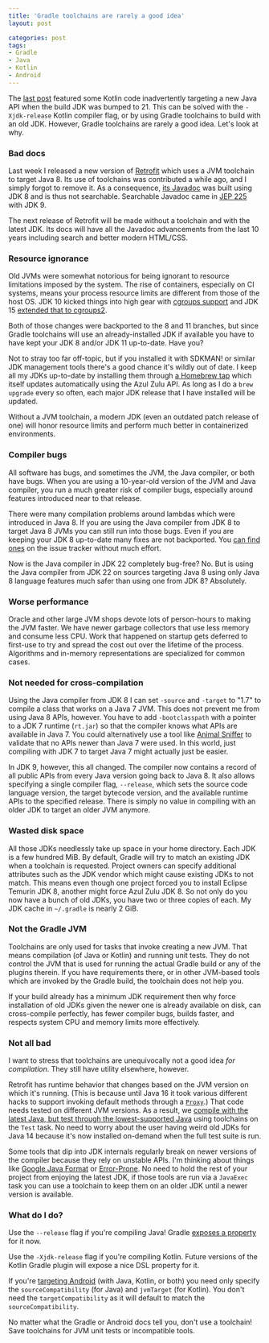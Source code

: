 ```yaml
---
title: 'Gradle toolchains are rarely a good idea'
layout: post

categories: post
tags:
- Gradle
- Java
- Kotlin
- Android
---
```


The [last post](/kotlins-jdk-release-compatibility-flag/) featured some Kotlin code inadvertently targeting a new Java API when the build JDK was bumped to 21. This can be solved with the `-Xjdk-release` Kotlin compiler flag, or by using Gradle toolchains to build with an old JDK. However, Gradle toolchains are rarely a good idea. Let's look at why.

### Bad docs

Last week I released a new version of [Retrofit](https://github.com/square/retrofit) which uses a JVM toolchain to target Java 8. Its use of toolchains was contributed a while ago, and I simply forgot to remove it. As a consequence, [its Javadoc](https://square.github.io/retrofit/2.x/retrofit/) was built using JDK 8 and is thus not searchable. Searchable Javadoc came in [JEP 225](https://openjdk.org/jeps/225) with JDK 9.

The next release of Retrofit will be made without a toolchain and with the latest JDK. Its docs will have all the Javadoc advancements from the last 10 years including search and better modern HTML/CSS.

### Resource ignorance

Old JVMs were somewhat notorious for being ignorant to resource limitations imposed by the system. The rise of containers, especially on CI systems, means your process resource limits are different from those of the host OS. JDK 10 kicked things into high gear with [cgroups support](https://bugs.openjdk.org/browse/JDK-8146115) and JDK 15 [extended that to cgroups2](https://bugs.openjdk.org/browse/JDK-8230305).

Both of those changes were backported to the 8 and 11 branches, but since Gradle toolchains will use an already-installed JDK if available you have to have kept your JDK 8 and/or JDK 11 up-to-date. Have you?

Not to stray too far off-topic, but if you installed it with SDKMAN! or similar JDK management tools there's a good chance it's wildly out of date. I keep all my JDKs up-to-date by installing them through [a Homebrew tap](https://github.com/mdogan/homebrew-zulu) which itself updates automatically using the Azul Zulu API. As long as I do a `brew upgrade` every so often, each major JDK release that I have installed will be updated.

Without a JVM toolchain, a modern JDK (even an outdated patch release of one) will honor resource limits and perform much better in containerized environments.

### Compiler bugs

All software has bugs, and sometimes the JVM, the Java compiler, or both have bugs. When you are using a 10-year-old version of the JVM and Java compiler, you run a much greater risk of compiler bugs, especially around features introduced near to that release.

There were many compilation problems around lambdas which were introduced in Java 8. If you are using the Java compiler from JDK 8 to target Java 8 JVMs you can still run into those bugs. Even if you are keeping your JDK 8 up-to-date many fixes are not backported. You [can find ones](https://bugs.openjdk.org/browse/JDK-8182401) on the issue tracker without much effort.

Now is the Java compiler in JDK 22 completely bug-free? No. But is using the Java compiler from JDK 22 on sources targeting Java 8 using only Java 8 language features much safer than using one from JDK 8? Absolutely.

### Worse performance

Oracle and other large JVM shops devote lots of person-hours to making the JVM faster. We have newer garbage collectors that use less memory and consume less CPU. Work that happened on startup gets deferred to first-use to try and spread the cost out over the lifetime of the process. Algorithms and in-memory representations are specialized for common cases.

### Not needed for cross-compilation

Using the Java compiler from JDK 8 I can set `-source` and `-target` to "1.7" to compile a class that works on a Java 7 JVM. This does not prevent me from using Java 8 APIs, however. You have to add `-bootclasspath` with a pointer to a JDK 7 runtime (`rt.jar`) so that the compiler knows what APIs are available in Java 7. You could alternatively use a tool like [Animal Sniffer](https://www.mojohaus.org/animal-sniffer/) to validate that no APIs newer than Java 7 were used. In this world, just compiling with JDK 7 to target Java 7 might actually just be easier.

In JDK 9, however, this all changed. The compiler now contains a record of all public APIs from every Java version going back to Java 8. It also allows specifying a single compiler flag, `--release`, which sets the source code language version, the target bytecode version, and the available runtime APIs to the specified release. There is simply no value in compiling with an older JDK to target an older JVM anymore.

### Wasted disk space

All those JDKs needlessly take up space in your home directory. Each JDK is a few hundred MiB. By default, Gradle will try to match an existing JDK when a toolchain is requested. Project owners can specify additional attributes such as the JDK vendor which might cause existing JDKs to not match. This means even though one project forced you to install Eclipse Temurin JDK 8, another might force Azul Zulu JDK 8. So not only do you now have a bunch of old JDKs, you have two or three copies of each. My JDK cache in `~/.gradle` is nearly 2 GiB.

### Not the Gradle JVM

Toolchains are only used for tasks that invoke creating a new JVM. That means compilation (of Java or Kotlin) and running unit tests. They do not control the JVM that is used for running the actual Gradle build or any of the plugins therein. If you have requirements there, or in other JVM-based tools which are invoked by the Gradle build, the toolchain does not help you.

If your build already has a minimum JDK requirement then why force installation of old JDKs given the newer one is already available on disk, can cross-compile perfectly, has fewer compiler bugs, builds faster, and respects system CPU and memory limits more effectively. 

### Not all bad

I want to stress that toolchains are unequivocally not a good idea _for compilation_. They still have utility elsewhere, however.

Retrofit has runtime behavior that changes based on the JVM version on which it's running. (This is because until Java 16 it took various different hacks to support invoking default methods through a [`Proxy`](https://docs.oracle.com/en%2Fjava%2Fjavase%2F22%2Fdocs%2Fapi%2F%2F/java.base/java/lang/reflect/Proxy.html).) That code needs tested on different JVM versions. As a result, we [compile with the latest Java, but test through the lowest-supported Java](/build-on-latest-java-test-through-lowest-java/) using toolchains on the `Test` task. No need to worry about the user having weird old JDKs for Java 14 because it's now installed on-demand when the full test suite is run.

Some tools that dip into JDK internals regularly break on newer versions of the compiler because they rely on unstable APIs. I'm thinking about things like [Google Java Format](https://github.com/google/google-java-format) or [Error-Prone](https://errorprone.info/). No need to hold the rest of your project from enjoying the latest JDK, if those tools are run via a `JavaExec` task you can use a toolchain to keep them on an older JDK until a newer version is available.

### What do I do?

Use the `--release` flag if you're compiling Java! Gradle [exposes a property](https://docs.gradle.org/current/dsl/org.gradle.api.tasks.compile.CompileOptions.html#org.gradle.api.tasks.compile.CompileOptions:release) for it now.

Use the `-Xjdk-release` flag if you're compiling Kotlin. Future versions of the Kotlin Gradle plugin will expose a nice DSL property for it.

If you're [targeting Android](https://developer.android.com/build/jdks#target-compat) (with Java, Kotlin, or both) you need only specify the `sourceCompatibility` (for Java) and `jvmTarget` (for Kotlin). You don't need the `targetCompatibility` as it will default to match the `sourceCompatibility`.

No matter what the Gradle or Android docs tell you, don't use a toolchain! Save toolchains for JVM unit tests or incompatible tools.
